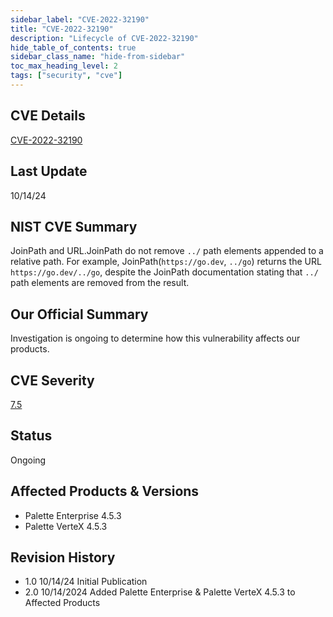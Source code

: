 ```yaml
---
sidebar_label: "CVE-2022-32190"
title: "CVE-2022-32190"
description: "Lifecycle of CVE-2022-32190"
hide_table_of_contents: true
sidebar_class_name: "hide-from-sidebar"
toc_max_heading_level: 2
tags: ["security", "cve"]
---
```


## CVE Details

[CVE-2022-32190](https://nvd.nist.gov/vuln/detail/CVE-2022-32190)

## Last Update

10/14/24

## NIST CVE Summary

JoinPath and URL.JoinPath do not remove `../` path elements appended to a relative path. For example,
JoinPath(`https://go.dev`, `../go`) returns the URL `https://go.dev/../go`, despite the JoinPath documentation stating
that `../` path elements are removed from the result.

## Our Official Summary

Investigation is ongoing to determine how this vulnerability affects our products.

## CVE Severity

[7.5](https://nvd.nist.gov/vuln/detail/CVE-2022-32190)

## Status

Ongoing

## Affected Products & Versions

- Palette Enterprise 4.5.3
- Palette VerteX 4.5.3

## Revision History

- 1.0 10/14/24 Initial Publication
- 2.0 10/14/2024 Added Palette Enterprise & Palette VerteX 4.5.3 to Affected Products
